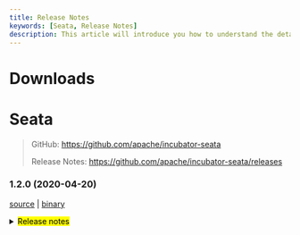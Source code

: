 ```yaml
---
title: Release Notes
keywords: [Seata, Release Notes]
description: This article will introduce you how to understand the details of each version and upgrade matters needing attention.
---
```



# Downloads

# Seata

> GitHub: https://github.com/apache/incubator-seata
>
> Release Notes: https://github.com/apache/incubator-seata/releases

### 1.2.0 (2020-04-20)

 [source](https://github.com/apache/incubator-seata/archive/v1.2.0.zip) |
 [binary](https://github.com/apache/incubator-seata/releases/download/v1.2.0/seata-server-1.2.0.zip) 
<details>
  <summary><mark>Release notes</mark></summary>
  
  ### Seata 1.2.0

  Seata 1.2.0 Released.

  Seata is an easy-to-use, high-performance, open source distributed transaction solution.

  The version is updated as follows:
  
  ### feature：
  - [[#2381](https://github.com/apache/incubator-seata/pull/2381)] support XA transaction mode
  - [[#2206](https://github.com/apache/incubator-seata/pull/2206)] support REQUIRED、REQUIRES_NEW、SUPPORTS and NOT_SUPPORTED transaction propagation
  - [[#2112](https://github.com/apache/incubator-seata/pull/2112)] support batch update and delete with multiple sql
  - [[#2275](https://github.com/apache/incubator-seata/pull/2275)] support hsf on TCC transaction mode
  - [[#2108](https://github.com/apache/incubator-seata/pull/2108)] support zip bzip2 7z compressor
  - [[#2328](https://github.com/apache/incubator-seata/pull/2328)] support for isolated loading of mysql 5.x and 8.x jdbc drivers classes                                                                                     
  - [[#2367](https://github.com/apache/incubator-seata/pull/2367)] add permission configuration support for Nacos 1.2
  - [[#2359](https://github.com/apache/incubator-seata/pull/2359)] support propagation.never, propagation.mandatory and transaction suspend and resume api
  - [[#2418](https://github.com/apache/incubator-seata/pull/2418)] support fst serialization
  - [[#2135](https://github.com/apache/incubator-seata/pull/2135)] support SPI scope
  - [[#2370](https://github.com/apache/incubator-seata/pull/2370)] support failureHandler implement can be read from the container
  - [[#2481](https://github.com/apache/incubator-seata/pull/2481)] support the max wait configuration for db
  - [[#2379](https://github.com/apache/incubator-seata/pull/2379)] support custom service name when registering with Nacos
  - [[#2308](https://github.com/apache/incubator-seata/pull/2308)] add switch to control whether to register branch on Saga transaction mode
  - [[#2301](https://github.com/apache/incubator-seata/pull/2301)] support default expr and nextval for postgresql
  
  
  ### bugfix：
  - [[#2575](https://github.com/apache/incubator-seata/pull/2575)] fix executeBatch can not get targetSql in Statement mode 
  - [[#2283](https://github.com/apache/incubator-seata/pull/2283)] fix oracle get tableMeta fail
  - [[#2312](https://github.com/apache/incubator-seata/pull/2312)] fix the judgement of configuration condition
  - [[#2309](https://github.com/apache/incubator-seata/pull/2309)] fix timestamp deserialize lost nano
  - [[#2292](https://github.com/apache/incubator-seata/pull/2292)] fix some configuration not converted to camel style
  - [[#2306](https://github.com/apache/incubator-seata/pull/2306)] fix deprecated maven prerequisites
  - [[#2287](https://github.com/apache/incubator-seata/pull/2287)] fix connection context can't be remove when global lock retry
  - [[#2361](https://github.com/apache/incubator-seata/pull/2361)] fix the error configuration name
  - [[#2333](https://github.com/apache/incubator-seata/pull/2333)] fix wrong exception information when rollback fails due to dirty data
  - [[#2390](https://github.com/apache/incubator-seata/pull/2390)] fix configuration item containing spaces
  - [[#2408](https://github.com/apache/incubator-seata/pull/2408)] fix missing sequence in undo_log table
  - [[#2391](https://github.com/apache/incubator-seata/pull/2391)] fix configuration exceptions lead to increased CPU usage
  - [[#2427](https://github.com/apache/incubator-seata/pull/2427)] fix StringUtils.toString(o) StackOverflowError
  - [[#2384](https://github.com/apache/incubator-seata/pull/2384)] fix StateMachineRepository#getStateMachineById will replace the last version in cache
  - [[#2323](https://github.com/apache/incubator-seata/pull/2323)] fix wrong proxy of datasource bean
  - [[#2466](https://github.com/apache/incubator-seata/pull/2466)] fix memory visibility of active attribute in file mode
  - [[#2349](https://github.com/apache/incubator-seata/pull/2349)] fix insert sql primary key value support check
  - [[#2479](https://github.com/apache/incubator-seata/pull/2479)] fix postgresql schema when not use lowerCase
  - [[#2449](https://github.com/apache/incubator-seata/pull/2449)] fix can't get table structure when startup
  - [[#2505](https://github.com/apache/incubator-seata/pull/2505)] fix bug of session store path value judgment
  - [[#2456](https://github.com/apache/incubator-seata/pull/2456)] fix server encode request error
  - [[#2495](https://github.com/apache/incubator-seata/pull/2495)] fix the NPE and reduce the request when lockkey is null
  - [[#2490](https://github.com/apache/incubator-seata/pull/2490)] fix RpcContext.addResource when resource is null
  - [[#2419](https://github.com/apache/incubator-seata/pull/2419)] fix http testcase run failed
  - [[#2535](https://github.com/apache/incubator-seata/pull/2535)] fix wrong configuration name in config.txt
  - [[#2524](https://github.com/apache/incubator-seata/pull/2524)] registration service configuration missing and inconsistent
  - [[#2473](https://github.com/apache/incubator-seata/pull/2473)] fix flush condition of disk in file mode
  - [[#2455](https://github.com/apache/incubator-seata/pull/2455)] fix child module can't execute copyright and checkstyle inspection
  
  
  ### optimize： 
  - [[#2409](https://github.com/apache/incubator-seata/pull/2409)] reduce the db and network request when undoLog or lockKey is empty
  - [[#2329](https://github.com/apache/incubator-seata/pull/2329)] separate the different storage pattern processing logic
  - [[#2354](https://github.com/apache/incubator-seata/pull/2354)] optimize the unsupported listener logic for spring cloud config
  - [[#2320](https://github.com/apache/incubator-seata/pull/2320)] optimize protostuff and kryo serialize timestamp
  - [[#2307](https://github.com/apache/incubator-seata/pull/2307)] optimize transaction context switch logic when switch transaction mode
  - [[#2364](https://github.com/apache/incubator-seata/pull/2364)] optimize generated instances that were not actually used when the class was loaded
  - [[#2368](https://github.com/apache/incubator-seata/pull/2368)] add zk missing configuration
  - [[#2351](https://github.com/apache/incubator-seata/pull/2351)] add get local global status
  - [[#2529](https://github.com/apache/incubator-seata/pull/2529)] optimize druid parameter
  - [[#2288](https://github.com/apache/incubator-seata/pull/2288)] codecov.yml ignore mock test
  - [[#2297](https://github.com/apache/incubator-seata/pull/2297)] remove duplicated dependency
  - [[#2336](https://github.com/apache/incubator-seata/pull/2336)] add using organization logos
  - [[#2348](https://github.com/apache/incubator-seata/pull/2348)] remove redundant configuration
  - [[#2362](https://github.com/apache/incubator-seata/pull/2362)] optimize stackTraceLogger param
  - [[#2382](https://github.com/apache/incubator-seata/pull/2382)] optimize RegistryFactory singleton pattern and RegistryType judgement
  - [[#2400](https://github.com/apache/incubator-seata/pull/2400)] optimize the magic num of date at UUIDGenerator
  - [[#2397](https://github.com/apache/incubator-seata/pull/2397)] fix typo
  - [[#2407](https://github.com/apache/incubator-seata/pull/2407)] inaccurate judgment may be lead to NPE
  - [[#2402](https://github.com/apache/incubator-seata/pull/2402)] optimize the rm and tm register log
  - [[#2422](https://github.com/apache/incubator-seata/pull/2422)] add link of script in document
  - [[#2440](https://github.com/apache/incubator-seata/pull/2440)] optimize contact us and startup log
  - [[#2445](https://github.com/apache/incubator-seata/pull/2445)] optimize the class registration method for kryo and fst
  - [[#2372](https://github.com/apache/incubator-seata/pull/2372)] refactor lock store sql with SPI
  - [[#2453](https://github.com/apache/incubator-seata/pull/2453)] optimize unnecessary server configuration item
  - [[#2369](https://github.com/apache/incubator-seata/pull/2369)] refactor log store sql with SPI
  - [[#2526](https://github.com/apache/incubator-seata/pull/2526)] optimize spring-boot startup log
  - [[#2530](https://github.com/apache/incubator-seata/pull/2530)] remove use connPool
  - [[#2489](https://github.com/apache/incubator-seata/pull/2489)] optimize exceptionHandler's method signature
  - [[#2494](https://github.com/apache/incubator-seata/pull/2494)] reduce the redundant code
  - [[#2523](https://github.com/apache/incubator-seata/pull/2523)] optimize abnormal global transaction's output logs by  frequency
  - [[#2549](https://github.com/apache/incubator-seata/pull/2549)] optimize the exception log for ZookeeperConfiguration 
  - [[#2558](https://github.com/apache/incubator-seata/pull/2558)] optimize config and server module log
  - [[#2464](https://github.com/apache/incubator-seata/pull/2464)] enhance Saga transaction editor
  - [[#2553](https://github.com/apache/incubator-seata/pull/2553)] add some notes about using scripts
  
  Thanks to these contributors for their code commits. Please report an unintended omission.  
  - [slievrly](https://github.com/slievrly) 
  - [funky-eyes](https://github.com/funky-eyes) 
  - [ph3636](https://github.com/ph3636) 
  - [lightClouds917](https://github.com/lightClouds917) 
  - [l81893521](https://github.com/l81893521) 
  - [jsbxyyx](https://github.com/jsbxyyx) 
  - [objcoding](https://github.com/objcoding) 
  - [CharmingRabbit](https://github.com/CharmingRabbit) 
  - [xingfudeshi](https://github.com/xingfudeshi) 
  - [lovepoem](https://github.com/lovepoem) 
  - [SevenSecondsOfMemory](https://github.com/SevenSecondsOfMemory ) 
  - [zjinlei](https://github.com/zjinlei) 
  - [ggndnn](https://github.com/ggndnn) 
  - [tauntongo](https://github.com/tauntongo) 
  - [threefish](https://github.com/threefish) 
  - [helloworlde](https://github.com/helloworlde) 
  - [long187](https://github.com/long187) 
  - [jaspercloud](https://github.com/jaspercloud) 
  - [dk-lockdown](https://github.com/dk-lockdown) 
  - [wxbty](https://github.com/wxbty) 
  - [sharajava](https://github.com/sharajava) 
  - [ppj19891020](https://github.com/ppj19891020) 
  - [YuKongEr](https://github.com/YuKongEr) 
  - [Zh1Cheung](https://github.com/Zh1Cheung) 
  - [wangwei-ying](https://github.com/wangwei-ying) 
  - [mxszs](https://github.com/mxszs) 
  - [q294881866](https://github.com/q294881866) 
  - [HankDevelop](https://github.com/HankDevelop)  
  
  Also, we receive many valuable issues, questions and advices from our community. Thanks for you all.

   #### Link
   - **Seata:** https://github.com/apache/incubator-seata  
   - **Seata-Samples:** https://github.com/apache/incubator-seata-samples   
   - **Release:** https://github.com/apache/incubator-seata/releases
   - **WebSite:** https://seata.io
   
</details>
